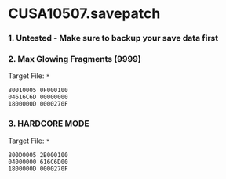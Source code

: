 # CUSA10507.savepatch

### 1. Untested - Make sure to backup your save data first
### 2. Max Glowing Fragments (9999)

Target File: `*`

```
80010005 0F000100
04616C6D 00000000
1800000D 0000270F
```

### 3. HARDCORE MODE

Target File: `*`

```
800D0005 2B000100
04000000 616C6D00
1800000D 0000270F
```

